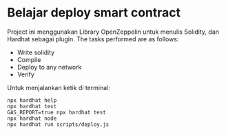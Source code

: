 # Belajar deploy smart contract

Project ini menggunakan Library OpenZeppelin untuk menulis Solidity, dan Hardhat sebagai plugin.
The tasks performed are as follows:

- Write solidity
- Compile
- Deploy to any network
- Verify

Untuk menjalankan ketik di terminal:

```shell
npx hardhat help
npx hardhat test
GAS_REPORT=true npx hardhat test
npx hardhat node
npx hardhat run scripts/deploy.js
```
